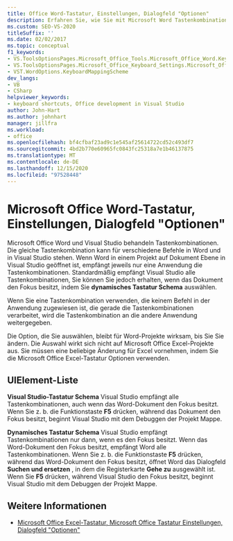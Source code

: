 ```yaml
---
title: Office Word-Tastatur, Einstellungen, Dialogfeld "Optionen"
description: Erfahren Sie, wie Sie mit Microsoft Word Tastenkombinationen für Tastenkombinationen abrufen können, wenn das Dokument den Fokus besitzt, indem Sie dynamisches Tastatur Schema auswählen.
ms.custom: SEO-VS-2020
titleSuffix: ''
ms.date: 02/02/2017
ms.topic: conceptual
f1_keywords:
- VS.ToolsOptionsPages.Microsoft_Office_Tools.Microsoft_Office_Word.Keyboard
- VS.ToolsOptionsPages.Microsoft_Office_Keyboard_Settings.Microsoft_Office_Word_Keyboard
- VST.WordOptions.KeyboardMappingScheme
dev_langs:
- VB
- CSharp
helpviewer_keywords:
- keyboard shortcuts, Office development in Visual Studio
author: John-Hart
ms.author: johnhart
manager: jillfra
ms.workload:
- office
ms.openlocfilehash: bf4cfbaf23ad9c1e545af25614722cd52c493df7
ms.sourcegitcommit: 4bd2b770e60965fc0843fc25318a7e1b46137875
ms.translationtype: MT
ms.contentlocale: de-DE
ms.lasthandoff: 12/15/2020
ms.locfileid: "97528448"
---
```

# <a name="microsoft-office-word-keyboard-settings-options-dialog-box"></a>Microsoft Office Word-Tastatur, Einstellungen, Dialogfeld "Optionen"
  Microsoft Office Word und Visual Studio behandeln Tastenkombinationen. Die gleiche Tastenkombination kann für verschiedene Befehle in Word und in Visual Studio stehen. Wenn Word in einem Projekt auf Dokument Ebene in Visual Studio geöffnet ist, empfängt jeweils nur eine Anwendung die Tastenkombinationen. Standardmäßig empfängt Visual Studio alle Tastenkombinationen, Sie können Sie jedoch erhalten, wenn das Dokument den Fokus besitzt, indem Sie **dynamisches Tastatur Schema** auswählen.

 Wenn Sie eine Tastenkombination verwenden, die keinem Befehl in der Anwendung zugewiesen ist, die gerade die Tastenkombinationen verarbeitet, wird die Tastenkombination an die andere Anwendung weitergegeben.

 Die Option, die Sie auswählen, bleibt für Word-Projekte wirksam, bis Sie Sie ändern. Die Auswahl wirkt sich nicht auf Microsoft Office Excel-Projekte aus. Sie müssen eine beliebige Änderung für Excel vornehmen, indem Sie die Microsoft Office Excel-Tastatur Optionen verwenden.

## <a name="uielement-list"></a>UIElement-Liste
 **Visual Studio-Tastatur Schema** Visual Studio empfängt alle Tastenkombinationen, auch wenn das Word-Dokument den Fokus besitzt. Wenn Sie z. b. die Funktionstaste **F5** drücken, während das Dokument den Fokus besitzt, beginnt Visual Studio mit dem Debuggen der Projekt Mappe.

 **Dynamisches Tastatur Schema** Visual Studio empfängt Tastenkombinationen nur dann, wenn es den Fokus besitzt. Wenn das Word-Dokument den Fokus besitzt, empfängt Word alle Tastenkombinationen. Wenn Sie z. b. die Funktionstaste **F5** drücken, während das Word-Dokument den Fokus besitzt, öffnet Word das Dialogfeld **Suchen und ersetzen** , in dem die Registerkarte **Gehe zu** ausgewählt ist. Wenn Sie **F5** drücken, während Visual Studio den Fokus besitzt, beginnt Visual Studio mit dem Debuggen der Projekt Mappe.

## <a name="see-also"></a>Weitere Informationen
- [Microsoft Office Excel-Tastatur, Microsoft Office Tastatur Einstellungen, Dialogfeld "Optionen"](../vsto/microsoft-office-excel-keyboard-microsoft-office-keyboard-settings-options-dialog-box.md)
